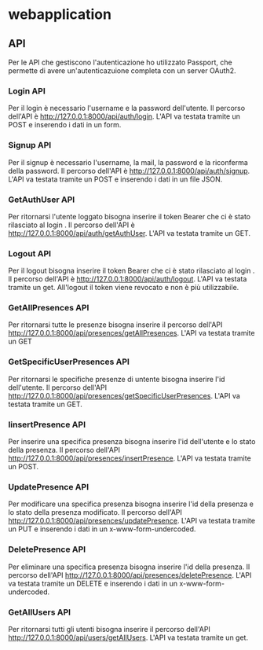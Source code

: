 # webapplication

## API
Per le API che gestiscono l'autenticazione ho utilizzato Passport, che permette di avere un'autenticazuione completa con un server OAuth2.

### Login API
Per il login è necessario l'username e la password dell'utente. Il percorso dell'API è http://127.0.0.1:8000/api/auth/login. L'API va testata tramite un POST e inserendo i dati in un form.

### Signup API
Per il signup è necessario l'username, la mail, la password e la riconferma della password. Il percorso dell'API è http://127.0.0.1:8000/api/auth/signup. L'API va testata tramite un POST e inserendo i dati in un file JSON.

### GetAuthUser API
Per ritornarsi l'utente loggato bisogna inserire il token Bearer che ci è stato rilasciato al login . Il percorso dell'API è http://127.0.0.1:8000/api/auth/getAuthUser. L'API va testata tramite un GET.

### Logout API
Per il logout bisogna inserire il token Bearer che ci è stato rilasciato al login . Il percorso dell'API è http://127.0.0.1:8000/api/auth/logout. L'API va testata tramite un get. All'logout il token viene revocato e non è più utilizzabile.

### GetAllPresences API
Per ritornarsi tutte le presenze bisogna inserire il percorso dell'API http://127.0.0.1:8000/api/presences/getAllPresences. L'API va testata tramite un GET

### GetSpecificUserPresences API
Per ritornarsi le specifiche presenze di untente bisogna inserire l'id dell'utente. Il percorso dell'API http://127.0.0.1:8000/api/presences/getSpecificUserPresences. L'API va testata tramite un GET.

### IinsertPresence API
Per inserire una specifica presenza bisogna inserire l'id dell'utente e lo stato della presenza. Il percorso dell'API http://127.0.0.1:8000/api/presences/insertPresence. L'API va testata tramite un POST.

### UpdatePresence API
Per modificare una specifica presenza bisogna inserire l'id della presenza e lo stato della presenza modificato. Il percorso dell'API http://127.0.0.1:8000/api/presences/updatePresence. L'API va testata tramite un PUT e inserendo i dati in un x-www-form-undercoded.

### DeletePresence API
Per eliminare una specifica presenza bisogna inserire l'id della presenza. Il percorso dell'API http://127.0.0.1:8000/api/presences/deletePresence. L'API va testata tramite un DELETE e inserendo i dati in un x-www-form-undercoded.

### GetAllUsers API
Per ritornarsi tutti gli utenti bisogna inserire il percorso dell'API http://127.0.0.1:8000/api/users/getAllUsers. L'API va testata tramite un get.
